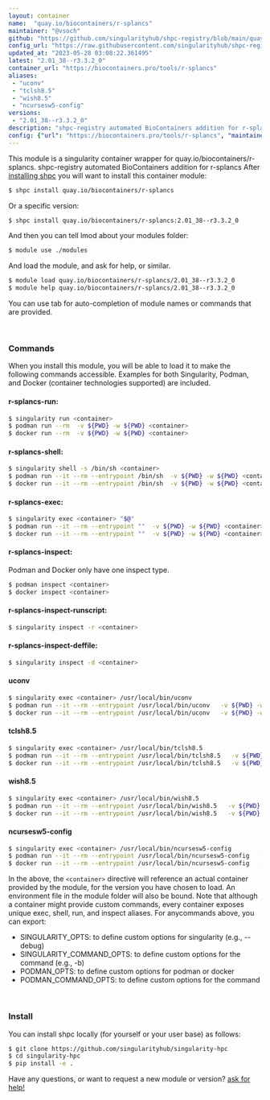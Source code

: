 ```yaml
---
layout: container
name:  "quay.io/biocontainers/r-splancs"
maintainer: "@vsoch"
github: "https://github.com/singularityhub/shpc-registry/blob/main/quay.io/biocontainers/r-splancs/container.yaml"
config_url: "https://raw.githubusercontent.com/singularityhub/shpc-registry/main/quay.io/biocontainers/r-splancs/container.yaml"
updated_at: "2023-05-28 03:08:22.361495"
latest: "2.01_38--r3.3.2_0"
container_url: "https://biocontainers.pro/tools/r-splancs"
aliases:
 - "uconv"
 - "tclsh8.5"
 - "wish8.5"
 - "ncursesw5-config"
versions:
 - "2.01_38--r3.3.2_0"
description: "shpc-registry automated BioContainers addition for r-splancs"
config: {"url": "https://biocontainers.pro/tools/r-splancs", "maintainer": "@vsoch", "description": "shpc-registry automated BioContainers addition for r-splancs", "latest": {"2.01_38--r3.3.2_0": "sha256:9e4b3d5f1e47b98c977fbc3a5f05855702b7d37ddb908251bc54310c3588c19b"}, "tags": {"2.01_38--r3.3.2_0": "sha256:9e4b3d5f1e47b98c977fbc3a5f05855702b7d37ddb908251bc54310c3588c19b"}, "docker": "quay.io/biocontainers/r-splancs", "aliases": {"uconv": "/usr/local/bin/uconv", "tclsh8.5": "/usr/local/bin/tclsh8.5", "wish8.5": "/usr/local/bin/wish8.5", "ncursesw5-config": "/usr/local/bin/ncursesw5-config"}}
---
```


This module is a singularity container wrapper for quay.io/biocontainers/r-splancs.
shpc-registry automated BioContainers addition for r-splancs
After [installing shpc](#install) you will want to install this container module:


```bash
$ shpc install quay.io/biocontainers/r-splancs
```

Or a specific version:

```bash
$ shpc install quay.io/biocontainers/r-splancs:2.01_38--r3.3.2_0
```

And then you can tell lmod about your modules folder:

```bash
$ module use ./modules
```

And load the module, and ask for help, or similar.

```bash
$ module load quay.io/biocontainers/r-splancs/2.01_38--r3.3.2_0
$ module help quay.io/biocontainers/r-splancs/2.01_38--r3.3.2_0
```

You can use tab for auto-completion of module names or commands that are provided.

<br>

### Commands

When you install this module, you will be able to load it to make the following commands accessible.
Examples for both Singularity, Podman, and Docker (container technologies supported) are included.

#### r-splancs-run:

```bash
$ singularity run <container>
$ podman run --rm  -v ${PWD} -w ${PWD} <container>
$ docker run --rm  -v ${PWD} -w ${PWD} <container>
```

#### r-splancs-shell:

```bash
$ singularity shell -s /bin/sh <container>
$ podman run --it --rm --entrypoint /bin/sh  -v ${PWD} -w ${PWD} <container>
$ docker run --it --rm --entrypoint /bin/sh  -v ${PWD} -w ${PWD} <container>
```

#### r-splancs-exec:

```bash
$ singularity exec <container> "$@"
$ podman run --it --rm --entrypoint ""  -v ${PWD} -w ${PWD} <container> "$@"
$ docker run --it --rm --entrypoint ""  -v ${PWD} -w ${PWD} <container> "$@"
```

#### r-splancs-inspect:

Podman and Docker only have one inspect type.

```bash
$ podman inspect <container>
$ docker inspect <container>
```

#### r-splancs-inspect-runscript:

```bash
$ singularity inspect -r <container>
```

#### r-splancs-inspect-deffile:

```bash
$ singularity inspect -d <container>
```


#### uconv

```bash
$ singularity exec <container> /usr/local/bin/uconv
$ podman run --it --rm --entrypoint /usr/local/bin/uconv   -v ${PWD} -w ${PWD} <container> -c " $@"
$ docker run --it --rm --entrypoint /usr/local/bin/uconv   -v ${PWD} -w ${PWD} <container> -c " $@"
```


#### tclsh8.5

```bash
$ singularity exec <container> /usr/local/bin/tclsh8.5
$ podman run --it --rm --entrypoint /usr/local/bin/tclsh8.5   -v ${PWD} -w ${PWD} <container> -c " $@"
$ docker run --it --rm --entrypoint /usr/local/bin/tclsh8.5   -v ${PWD} -w ${PWD} <container> -c " $@"
```


#### wish8.5

```bash
$ singularity exec <container> /usr/local/bin/wish8.5
$ podman run --it --rm --entrypoint /usr/local/bin/wish8.5   -v ${PWD} -w ${PWD} <container> -c " $@"
$ docker run --it --rm --entrypoint /usr/local/bin/wish8.5   -v ${PWD} -w ${PWD} <container> -c " $@"
```


#### ncursesw5-config

```bash
$ singularity exec <container> /usr/local/bin/ncursesw5-config
$ podman run --it --rm --entrypoint /usr/local/bin/ncursesw5-config   -v ${PWD} -w ${PWD} <container> -c " $@"
$ docker run --it --rm --entrypoint /usr/local/bin/ncursesw5-config   -v ${PWD} -w ${PWD} <container> -c " $@"
```



In the above, the `<container>` directive will reference an actual container provided
by the module, for the version you have chosen to load. An environment file in the
module folder will also be bound. Note that although a container
might provide custom commands, every container exposes unique exec, shell, run, and
inspect aliases. For anycommands above, you can export:

 - SINGULARITY_OPTS: to define custom options for singularity (e.g., --debug)
 - SINGULARITY_COMMAND_OPTS: to define custom options for the command (e.g., -b)
 - PODMAN_OPTS: to define custom options for podman or docker
 - PODMAN_COMMAND_OPTS: to define custom options for the command

<br>

### Install

You can install shpc locally (for yourself or your user base) as follows:

```bash
$ git clone https://github.com/singularityhub/singularity-hpc
$ cd singularity-hpc
$ pip install -e .
```

Have any questions, or want to request a new module or version? [ask for help!](https://github.com/singularityhub/singularity-hpc/issues)